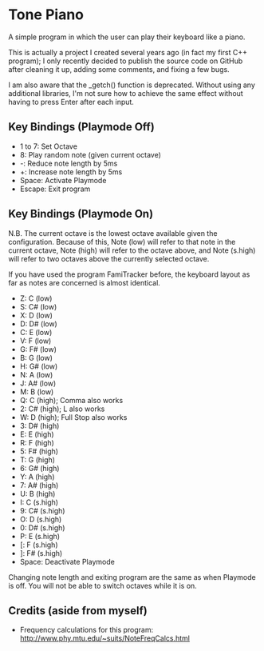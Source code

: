 # Tone Piano
A simple program in which the user can play their keyboard like a piano.

This is actually a project I created several years ago (in fact my first C++ program); I only recently decided to publish 
the source code on GitHub after cleaning it up, adding some comments, and fixing a few bugs.

I am also aware that the _getch() function is deprecated. Without using any additional libraries, I'm not sure how to achieve 
the same effect without having to press Enter after each input.

## Key Bindings (Playmode Off)

- 1 to 7: Set Octave
- 8: Play random note (given current octave)
- -: Reduce note length by 5ms
- +: Increase note length by 5ms
- Space: Activate Playmode
- Escape: Exit program

## Key Bindings (Playmode On)

N.B. The current octave is the lowest octave available given the configuration. Because of this, Note (low) will refer to 
that note in the current octave, Note (high) will refer to the octave above, and Note (s.high) will refer to two octaves 
above the currently selected octave.

If you have used the program FamiTracker before, the keyboard layout as far as notes are concerned is almost identical.

- Z: C  (low)
- S: C# (low)
- X: D  (low)
- D: D# (low)
- C: E  (low)
- V: F  (low)
- G: F# (low)
- B: G  (low)
- H: G# (low)
- N: A  (low)
- J: A# (low)
- M: B  (low)
- Q: C  (high); Comma also works
- 2: C# (high); L also works
- W: D  (high); Full Stop also works
- 3: D# (high)
- E: E  (high)
- R: F  (high)
- 5: F# (high)
- T: G  (high)
- 6: G# (high)
- Y: A  (high)
- 7: A# (high)
- U: B  (high)
- I: C  (s.high)
- 9: C# (s.high)
- O: D  (s.high)
- 0: D# (s.high)
- P: E  (s.high)
- [: F  (s.high)
- ]: F# (s.high)
- Space: Deactivate Playmode

Changing note length and exiting program are the same as when Playmode is off. You will not be able to switch octaves 
while it is on.

## Credits (aside from myself)
- Frequency calculations for this program: http://www.phy.mtu.edu/~suits/NoteFreqCalcs.html

